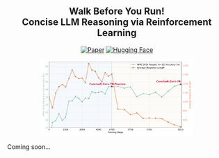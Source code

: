 <div align='center'>
<h2>Walk Before You Run! <br/>Concise LLM Reasoning via Reinforcement Learning</h2>

<!-- TODO:  Paper, Models-->
[![Paper](https://img.shields.io/badge/paper-5f16a8?style=for-the-badge&logo=arxiv&logoColor=white)](https://arxiv.org/abs/2505.21178)
<a href="https://huggingface.co/collections/Nickyang/conciser-6827718942b90a6390db50c1" target="_blank"><img alt="Hugging Face"
    src="https://img.shields.io/badge/HuggingFace-fcd022?style=for-the-badge&logo=huggingface&logoColor=000&labelColor"/></a>
</div>

<p align='center'>
<img src="img/conciser_preview.png" width = "70%" />
</p>

Coming soon...
